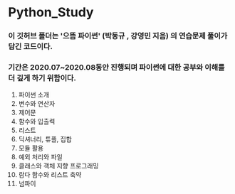 # Python_Study

### 이 깃허브 폴더는 '으뜸 파이썬' (박동규 , 강영민 지음) 의 연습문제 풀이가 담긴 코드이다.   
### 기간은 2020.07~2020.08동안 진행되며 파이썬에 대한 공부와 이해를 더 깊게 하기 위함이다.

1. 파이썬 소개
2. 변수와 연산자
3. 제어문
4. 함수와 입출력
5. 리스트
6. 딕셔너리, 튜플, 집합
7. 모듈 활용
8. 예외 처리와 파일
9. 클래스와 객체 지향 프로그래밍
10. 람다 함수와 리스트 축약
11. 넘파이
